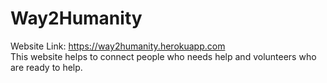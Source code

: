 # Way2Humanity
Website Link: https://way2humanity.herokuapp.com<br>
This website helps to connect people who needs help and volunteers who are ready to help.
